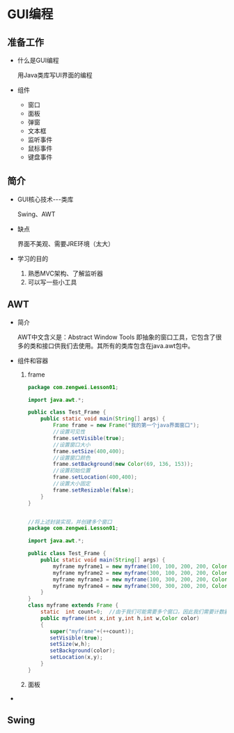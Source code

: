 # GUI编程

## 准备工作

- 什么是GUI编程

  用Java类库写UI界面的编程

- 组件

  - 窗口
  - 面板
  - 弹窗
  - 文本框
  - 监听事件
  - 鼠标事件
  - 键盘事件

## 简介

- GUI核心技术---类库

   Swing、AWT

- 缺点

  界面不美观、需要JRE环境（太大）

- 学习的目的
  1. 熟悉MVC架构、了解监听器
  2. 可以写一些小工具



## AWT 

- 简介

  AWT中文含义是：Abstract Window Tools   即抽象的窗口工具，它包含了很多的类和接口供我们去使用。其所有的类库包含在java.awt包中。

- 组件和容器

  1. frame

     ```java
     package com.zengwei.Lesson01;
     
     import java.awt.*;
     
     public class Test_Frame {
         public static void main(String[] args) {
             Frame frame = new Frame("我的第一个java界面窗口");
             //设置可见性
             frame.setVisible(true);
             //设置窗口大小
             frame.setSize(400,400);
             //设置窗口颜色
             frame.setBackground(new Color(69, 136, 153));
             //设置初始位置
             frame.setLocation(400,400);
             //设置大小固定
             frame.setResizable(false);
         }
     }
     
     
     //将上述封装实现，并创建多个窗口
     package com.zengwei.Lesson01;
     
     import java.awt.*;
     
     public class Test_Frame {
         public static void main(String[] args) {
             myframe myframe1 = new myframe(100, 100, 200, 200, Color.blue);
             myframe myframe2 = new myframe(300, 100, 200, 200, Color.yellow);
             myframe myframe3 = new myframe(100, 300, 200, 200, Color.red);
             myframe myframe4 = new myframe(300, 300, 200, 200, Color.green);
         }
     }
     class myframe extends Frame {
         static  int count=0;  //由于我们可能需要多个窗口，因此我们需要计数器
         public myframe(int x,int y,int h,int w,Color color)
         {
            super("myframe"+(++count));
            setVisible(true);
            setSize(w,h);
            setBackground(color);
            setLocation(x,y);
         }
     }
     ```

     

     

  2. 面板

- 





## Swing

